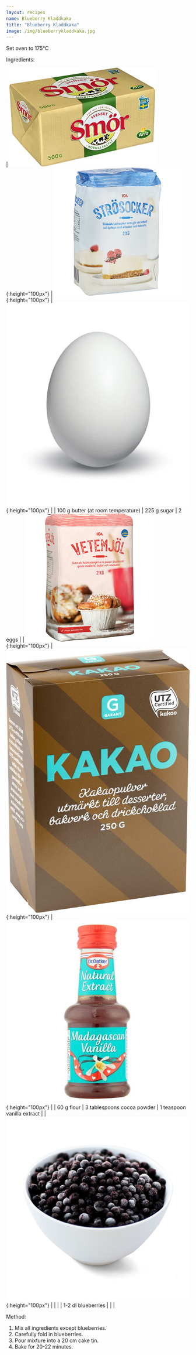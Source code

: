 ```yaml
---
layout: recipes
name: Blueberry Kladdkaka
title: "Blueberry Kladdkaka"
image: /img/blueberrykladdkaka.jpg
---
```


Set oven to 175°C

Ingredients:

| ![Butter](/img/butter.jpg){:height="100px"} | ![Sugar](/img/sugar.jpg){:height="100px"} | ![Egg](/img/egg.jpg){:height="100px"} |
| 100 g butter (at room temperature) | 225 g sugar | 2 eggs |
| ![Flour](/img/flour.jpg){:height="100px"} | ![Cocoa](/img/cocoa.jpg){:height="100px"} | ![Vanilla](/img/vanilla.jpg){:height="100px"} |
| 60 g flour | 3 tablespoons cocoa powder | 1 teaspoon vanilla extract |
| ![Blueberries](/img/blueberries.jpg){:height="100px"} |  |  |
| 1-2 dl blueberries |  |  |

Method:
1. Mix all ingredients except blueberries.
2. Carefully fold in blueberries.
3. Pour mixture into a 20 cm cake tin.
4. Bake for 20-22 minutes.
